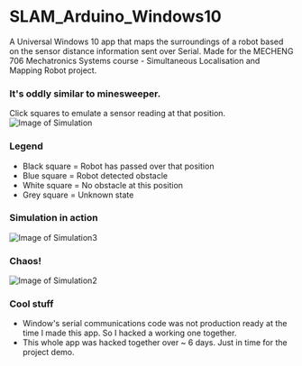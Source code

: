 # SLAM_Arduino_Windows10

A Universal Windows 10 app that maps the surroundings of a robot based on the sensor distance information sent over Serial.
Made for the MECHENG 706 Mechatronics Systems course - Simultaneous Localisation and Mapping Robot project.

### It's oddly similar to minesweeper.
Click squares to emulate a sensor reading at that position.
![Image of Simulation](https://i.gyazo.com/9e406f68968c57d4c676f2c30b50d2db.gif)

### Legend
* Black square = Robot has passed over that position
* Blue square = Robot detected obstacle
* White square = No obstacle at this position
* Grey square = Unknown state

### Simulation in action
![Image of Simulation3](https://i.gyazo.com/6ccafb6f55f7fc9e5fbc446abab3deb1.gif)
### Chaos!
![Image of Simulation2](https://i.gyazo.com/826b2c9039a0d67b9e3e3f25fd286866.gif)


### Cool stuff
* Window's serial communications code was not production ready at the time I made this app. So I hacked a working one together.
* This whole app was hacked together over ~ 6 days. Just in time for the project demo.
